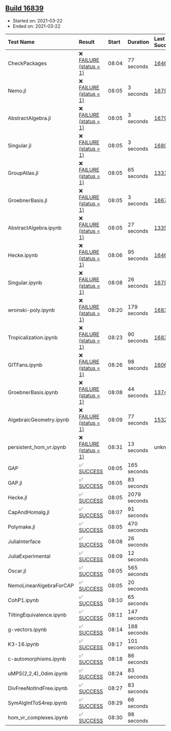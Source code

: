 ## [Build 16839](https://oscarci.mathematik.uni-kl.de/job/oscar/16839/)

* Started on: 2021-03-22
* Ended on: 2021-03-22

| Test Name    | Result | Start | Duration | Last Success | First Failure |
|:-------------|:-------|:------|:---------|:-------------|:--------------|
| CheckPackages | ❌ [FAILURE (status = 1)](https://oscarci.mathematik.uni-kl.de/job/oscar/16839/artifact/logs/build-16839/CheckPackages.log) | 08:04 | 77 seconds | [16463](https://oscarci.mathematik.uni-kl.de/job/oscar/16463/) | [16464](https://oscarci.mathematik.uni-kl.de/job/oscar/16464/) |
| Nemo.jl | ❌ [FAILURE (status = 1)](https://oscarci.mathematik.uni-kl.de/job/oscar/16839/artifact/logs/build-16839/Nemo.jl.log) | 08:05 | 3 seconds | [16793](https://oscarci.mathematik.uni-kl.de/job/oscar/16793/) | [16794](https://oscarci.mathematik.uni-kl.de/job/oscar/16794/) |
| AbstractAlgebra.jl | ❌ [FAILURE (status = 1)](https://oscarci.mathematik.uni-kl.de/job/oscar/16839/artifact/logs/build-16839/AbstractAlgebra.jl.log) | 08:05 | 3 seconds | [16792](https://oscarci.mathematik.uni-kl.de/job/oscar/16792/) | [16793](https://oscarci.mathematik.uni-kl.de/job/oscar/16793/) |
| Singular.jl | ❌ [FAILURE (status = 1)](https://oscarci.mathematik.uni-kl.de/job/oscar/16839/artifact/logs/build-16839/Singular.jl.log) | 08:05 | 3 seconds | [16802](https://oscarci.mathematik.uni-kl.de/job/oscar/16802/) | [16803](https://oscarci.mathematik.uni-kl.de/job/oscar/16803/) |
| GroupAtlas.jl | ❌ [FAILURE (status = 1)](https://oscarci.mathematik.uni-kl.de/job/oscar/16839/artifact/logs/build-16839/GroupAtlas.jl.log) | 08:05 | 65 seconds | [13311](https://oscarci.mathematik.uni-kl.de/job/oscar/13311/) | [13312](https://oscarci.mathematik.uni-kl.de/job/oscar/13312/) |
| GroebnerBasis.jl | ❌ [FAILURE (status = 1)](https://oscarci.mathematik.uni-kl.de/job/oscar/16839/artifact/logs/build-16839/GroebnerBasis.jl.log) | 08:05 | 3 seconds | [16676](https://oscarci.mathematik.uni-kl.de/job/oscar/16676/) | [16677](https://oscarci.mathematik.uni-kl.de/job/oscar/16677/) |
| AbstractAlgebra.ipynb | ❌ [FAILURE (status = 1)](https://oscarci.mathematik.uni-kl.de/job/oscar/16839/artifact/logs/build-16839/AbstractAlgebra.ipynb.log) | 08:05 | 27 seconds | [13355](https://oscarci.mathematik.uni-kl.de/job/oscar/13355/) | [13356](https://oscarci.mathematik.uni-kl.de/job/oscar/13356/) |
| Hecke.ipynb | ❌ [FAILURE (status = 1)](https://oscarci.mathematik.uni-kl.de/job/oscar/16839/artifact/logs/build-16839/Hecke.ipynb.log) | 08:06 | 95 seconds | [16463](https://oscarci.mathematik.uni-kl.de/job/oscar/16463/) | [16464](https://oscarci.mathematik.uni-kl.de/job/oscar/16464/) |
| Singular.ipynb | ❌ [FAILURE (status = 1)](https://oscarci.mathematik.uni-kl.de/job/oscar/16839/artifact/logs/build-16839/Singular.ipynb.log) | 08:08 | 26 seconds | [16793](https://oscarci.mathematik.uni-kl.de/job/oscar/16793/) | [16794](https://oscarci.mathematik.uni-kl.de/job/oscar/16794/) |
| wronski-poly.ipynb | ❌ [FAILURE (status = 1)](https://oscarci.mathematik.uni-kl.de/job/oscar/16839/artifact/logs/build-16839/wronski-poly.ipynb.log) | 08:20 | 179 seconds | [16830](https://oscarci.mathematik.uni-kl.de/job/oscar/16830/) | [16831](https://oscarci.mathematik.uni-kl.de/job/oscar/16831/) |
| Tropicalization.ipynb | ❌ [FAILURE (status = 1)](https://oscarci.mathematik.uni-kl.de/job/oscar/16839/artifact/logs/build-16839/Tropicalization.ipynb.log) | 08:23 | 90 seconds | [16838](https://oscarci.mathematik.uni-kl.de/job/oscar/16838/) | [16839](https://oscarci.mathematik.uni-kl.de/job/oscar/16839/) |
| GITFans.ipynb | ❌ [FAILURE (status = 1)](https://oscarci.mathematik.uni-kl.de/job/oscar/16839/artifact/logs/build-16839/GITFans.ipynb.log) | 08:26 | 98 seconds | [16068](https://oscarci.mathematik.uni-kl.de/job/oscar/16068/) | [16069](https://oscarci.mathematik.uni-kl.de/job/oscar/16069/) |
| GroebnerBasis.ipynb | ❌ [FAILURE (status = 1)](https://oscarci.mathematik.uni-kl.de/job/oscar/16839/artifact/logs/build-16839/GroebnerBasis.ipynb.log) | 08:08 | 44 seconds | [13748](https://oscarci.mathematik.uni-kl.de/job/oscar/13748/) | [13749](https://oscarci.mathematik.uni-kl.de/job/oscar/13749/) |
| AlgebraicGeometry.ipynb | ❌ [FAILURE (status = 1)](https://oscarci.mathematik.uni-kl.de/job/oscar/16839/artifact/logs/build-16839/AlgebraicGeometry.ipynb.log) | 08:09 | 77 seconds | [15322](https://oscarci.mathematik.uni-kl.de/job/oscar/15322/) | [15323](https://oscarci.mathematik.uni-kl.de/job/oscar/15323/) |
| persistent_hom_vr.ipynb | ❌ [FAILURE (status = 1)](https://oscarci.mathematik.uni-kl.de/job/oscar/16839/artifact/logs/build-16839/persistent_hom_vr.ipynb.log) | 08:31 | 13 seconds | unknown | unknown |
| GAP | ✅ [SUCCESS](https://oscarci.mathematik.uni-kl.de/job/oscar/16839/artifact/logs/build-16839/GAP.log) | 08:05 | 165 seconds |  |  |
| GAP.jl | ✅ [SUCCESS](https://oscarci.mathematik.uni-kl.de/job/oscar/16839/artifact/logs/build-16839/GAP.jl.log) | 08:05 | 83 seconds |  |  |
| Hecke.jl | ✅ [SUCCESS](https://oscarci.mathematik.uni-kl.de/job/oscar/16839/artifact/logs/build-16839/Hecke.jl.log) | 08:05 | 2079 seconds |  |  |
| CapAndHomalg.jl | ✅ [SUCCESS](https://oscarci.mathematik.uni-kl.de/job/oscar/16839/artifact/logs/build-16839/CapAndHomalg.jl.log) | 08:07 | 91 seconds |  |  |
| Polymake.jl | ✅ [SUCCESS](https://oscarci.mathematik.uni-kl.de/job/oscar/16839/artifact/logs/build-16839/Polymake.jl.log) | 08:05 | 470 seconds |  |  |
| JuliaInterface | ✅ [SUCCESS](https://oscarci.mathematik.uni-kl.de/job/oscar/16839/artifact/logs/build-16839/JuliaInterface.log) | 08:08 | 26 seconds |  |  |
| JuliaExperimental | ✅ [SUCCESS](https://oscarci.mathematik.uni-kl.de/job/oscar/16839/artifact/logs/build-16839/JuliaExperimental.log) | 08:09 | 12 seconds |  |  |
| Oscar.jl | ✅ [SUCCESS](https://oscarci.mathematik.uni-kl.de/job/oscar/16839/artifact/logs/build-16839/Oscar.jl.log) | 08:05 | 565 seconds |  |  |
| NemoLinearAlgebraForCAP | ✅ [SUCCESS](https://oscarci.mathematik.uni-kl.de/job/oscar/16839/artifact/logs/build-16839/NemoLinearAlgebraForCAP.log) | 08:05 | 20 seconds |  |  |
| CohP1.ipynb | ✅ [SUCCESS](https://oscarci.mathematik.uni-kl.de/job/oscar/16839/artifact/logs/build-16839/CohP1.ipynb.log) | 08:10 | 65 seconds |  |  |
| TiltingEquivalence.ipynb | ✅ [SUCCESS](https://oscarci.mathematik.uni-kl.de/job/oscar/16839/artifact/logs/build-16839/TiltingEquivalence.ipynb.log) | 08:11 | 147 seconds |  |  |
| g-vectors.ipynb | ✅ [SUCCESS](https://oscarci.mathematik.uni-kl.de/job/oscar/16839/artifact/logs/build-16839/g-vectors.ipynb.log) | 08:14 | 188 seconds |  |  |
| K3-16.ipynb | ✅ [SUCCESS](https://oscarci.mathematik.uni-kl.de/job/oscar/16839/artifact/logs/build-16839/K3-16.ipynb.log) | 08:17 | 101 seconds |  |  |
| c-automorphisms.ipynb | ✅ [SUCCESS](https://oscarci.mathematik.uni-kl.de/job/oscar/16839/artifact/logs/build-16839/c-automorphisms.ipynb.log) | 08:18 | 86 seconds |  |  |
| uMPS(2,2,4)_0dim.ipynb | ✅ [SUCCESS](https://oscarci.mathematik.uni-kl.de/job/oscar/16839/artifact/logs/build-16839/uMPS-2-2-4-_0dim.ipynb.log) | 08:24 | 83 seconds |  |  |
| DivFreeNotIndFree.ipynb | ✅ [SUCCESS](https://oscarci.mathematik.uni-kl.de/job/oscar/16839/artifact/logs/build-16839/DivFreeNotIndFree.ipynb.log) | 08:27 | 83 seconds |  |  |
| SymAlgIntToS4rep.ipynb | ✅ [SUCCESS](https://oscarci.mathematik.uni-kl.de/job/oscar/16839/artifact/logs/build-16839/SymAlgIntToS4rep.ipynb.log) | 08:29 | 66 seconds |  |  |
| hom_vr_complexes.ipynb | ✅ [SUCCESS](https://oscarci.mathematik.uni-kl.de/job/oscar/16839/artifact/logs/build-16839/hom_vr_complexes.ipynb.log) | 08:30 | 98 seconds |  |  |

